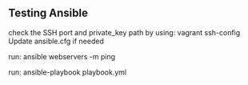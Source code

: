 Testing Ansible
---------------
check the SSH port and private_key path by using:
 vagrant ssh-config
Update ansible.cfg if needed

run: ansible webservers -m ping

run: ansible-playbook playbook.yml

